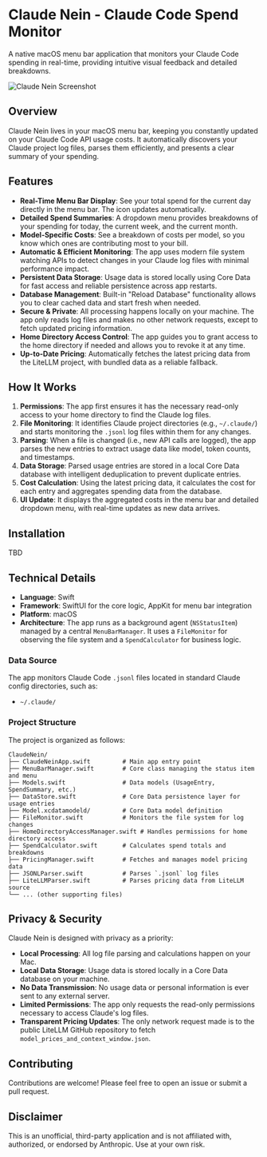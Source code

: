 # Claude Nein - Claude Code Spend Monitor

A native macOS menu bar application that monitors your Claude Code spending in real-time, providing intuitive visual feedback and detailed breakdowns.

![Claude Nein Screenshot](...)

## Overview

Claude Nein lives in your macOS menu bar, keeping you constantly updated on your Claude Code API usage costs. It automatically discovers your Claude project log files, parses them efficiently, and presents a clear summary of your spending.

## Features

- **Real-Time Menu Bar Display**: See your total spend for the current day directly in the menu bar. The icon updates automatically.
- **Detailed Spend Summaries**: A dropdown menu provides breakdowns of your spending for today, the current week, and the current month.
- **Model-Specific Costs**: See a breakdown of costs per model, so you know which ones are contributing most to your bill.
- **Automatic & Efficient Monitoring**: The app uses modern file system watching APIs to detect changes in your Claude log files with minimal performance impact.
- **Persistent Data Storage**: Usage data is stored locally using Core Data for fast access and reliable persistence across app restarts.
- **Database Management**: Built-in "Reload Database" functionality allows you to clear cached data and start fresh when needed.
- **Secure & Private**: All processing happens locally on your machine. The app only reads log files and makes no other network requests, except to fetch updated pricing information.
- **Home Directory Access Control**: The app guides you to grant access to the home directory if needed and allows you to revoke it at any time.
- **Up-to-Date Pricing**: Automatically fetches the latest pricing data from the LiteLLM project, with bundled data as a reliable fallback.

## How It Works

1.  **Permissions**: The app first ensures it has the necessary read-only access to your home directory to find the Claude log files.
2.  **File Monitoring**: It identifies Claude project directories (e.g., `~/.claude/`) and starts monitoring the `.jsonl` log files within them for any changes.
3.  **Parsing**: When a file is changed (i.e., new API calls are logged), the app parses the new entries to extract usage data like model, token counts, and timestamps.
4.  **Data Storage**: Parsed usage entries are stored in a local Core Data database with intelligent deduplication to prevent duplicate entries.
5.  **Cost Calculation**: Using the latest pricing data, it calculates the cost for each entry and aggregates spending data from the database.
6.  **UI Update**: It displays the aggregated costs in the menu bar and detailed dropdown menu, with real-time updates as new data arrives.

## Installation

TBD

## Technical Details

-   **Language**: Swift
-   **Framework**: SwiftUI for the core logic, AppKit for menu bar integration
-   **Platform**: macOS
-   **Architecture**: The app runs as a background agent (`NSStatusItem`) managed by a central `MenuBarManager`. It uses a `FileMonitor` for observing the file system and a `SpendCalculator` for business logic.

### Data Source

The app monitors Claude Code `.jsonl` files located in standard Claude config directories, such as:

-   `~/.claude/`

### Project Structure

The project is organized as follows:

```
ClaudeNein/
├── ClaudeNeinApp.swift         # Main app entry point
├── MenuBarManager.swift        # Core class managing the status item and menu
├── Models.swift                # Data models (UsageEntry, SpendSummary, etc.)
├── DataStore.swift             # Core Data persistence layer for usage entries
├── Model.xcdatamodeld/         # Core Data model definition
├── FileMonitor.swift           # Monitors the file system for log changes
├── HomeDirectoryAccessManager.swift # Handles permissions for home directory access
├── SpendCalculator.swift       # Calculates spend totals and breakdowns
├── PricingManager.swift        # Fetches and manages model pricing data
├── JSONLParser.swift           # Parses `.jsonl` log files
├── LiteLLMParser.swift         # Parses pricing data from LiteLLM source
└── ... (other supporting files)
```

## Privacy & Security

Claude Nein is designed with privacy as a priority:

-   **Local Processing**: All log file parsing and calculations happen on your Mac.
-   **Local Data Storage**: Usage data is stored locally in a Core Data database on your machine.
-   **No Data Transmission**: No usage data or personal information is ever sent to any external server.
-   **Limited Permissions**: The app only requests the read-only permissions necessary to access Claude's log files.
-   **Transparent Pricing Updates**: The only network request made is to the public LiteLLM GitHub repository to fetch `model_prices_and_context_window.json`.

## Contributing

Contributions are welcome! Please feel free to open an issue or submit a pull request.

## Disclaimer

This is an unofficial, third-party application and is not affiliated with, authorized, or endorsed by Anthropic. Use at your own risk.
